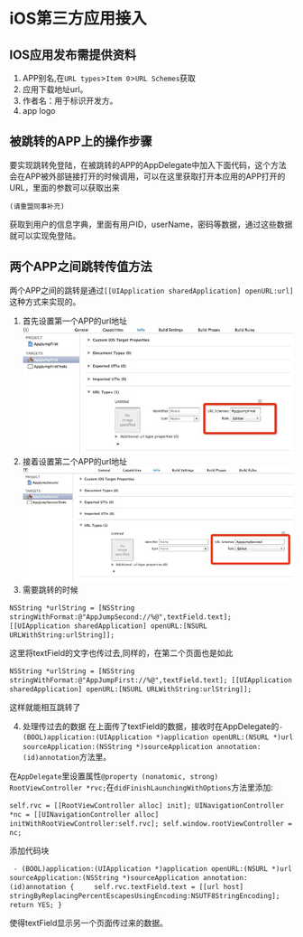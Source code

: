 # iOS第三方应用接入

## IOS应用发布需提供资料

1. APP别名,在`URL types`>`Item 0`>`URL Schemes`获取
2. 应用下载地址url。
3. 作者名：用于标识开发方。
4. app logo

## 被跳转的APP上的操作步骤

要实现跳转免登陆，在被跳转的APP的AppDelegate中加入下面代码，这个方法会在APP被外部链接打开的时候调用，可以在这里获取打开本应用的APP打开的URL，里面的参数可以获取出来
```
(请重盟同事补充)
```
获取到用户的信息字典，里面有用户ID，userName，密码等数据，通过这些数据就可以实现免登陆。

## 两个APP之间跳转传值方法

两个APP之间的跳转是通过```[[UIApplication sharedApplication] openURL:url]```这种方式来实现的。

1. 首先设置第一个APP的url地址
![step1](https://github.com/SCUTNC/SCUT-APP-API/blob/master/%E7%AC%AC%E4%B8%89%E6%96%B9%E5%BA%94%E7%94%A8%E6%8E%A5%E5%85%A5%E6%96%B9%E6%B3%95/IOS/images/url1.jpg)
2. 接着设置第二个APP的url地址
![step2](https://github.com/SCUTNC/SCUT-APP-API/blob/master/%E7%AC%AC%E4%B8%89%E6%96%B9%E5%BA%94%E7%94%A8%E6%8E%A5%E5%85%A5%E6%96%B9%E6%B3%95/IOS/images/url2.jpg)
3. 需要跳转的时候
```
NSString *urlString = [NSString stringWithFormat:@"AppJumpSecond://%@",textField.text]; [[UIApplication sharedApplication] openURL:[NSURL URLWithString:urlString]];
```
这里将textField的文字也传过去,同样的，在第二个页面也是如此
```
NSString *urlString = [NSString stringWithFormat:@"AppJumpFirst://%@",textField.text]; [[UIApplication sharedApplication] openURL:[NSURL URLWithString:urlString]];
```
这样就能相互跳转了

4. 处理传过去的数据
在上面传了textField的数据，接收时在AppDelegate的`- (BOOL)application:(UIApplication *)application openURL:(NSURL *)url sourceApplication:(NSString *)sourceApplication annotation:(id)annotation`方法里。

在`AppDelegate`里设置属性`@property (nonatomic, strong) RootViewController *rvc;`在`didFinishLaunchingWithOptions`方法里添加:
```
self.rvc = [[RootViewController alloc] init]; UINavigationController *nc = [[UINavigationController alloc] initWithRootViewController:self.rvc]; self.window.rootViewController = nc;
```
添加代码块
```
 - (BOOL)application:(UIApplication *)application openURL:(NSURL *)url sourceApplication:(NSString *)sourceApplication annotation:(id)annotation {     self.rvc.textField.text = [[url host] stringByReplacingPercentEscapesUsingEncoding:NSUTF8StringEncoding];     return YES; }
```
使得textField显示另一个页面传过来的数据。


